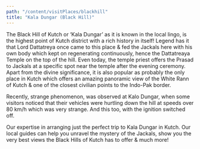 ```yaml
---
path: "/content/visitPlaces/blackhill"
title: "Kala Dungar (Black Hill)"
---
```


The Black Hill of Kutch or ‘Kala Dungar’ as it is known in the local lingo, is the highest point of Kutch district with a rich history in itself! Legend has it that Lord Dattatreya once came to this place & fed the Jackals here with his own body which kept on regenerating continuously, hence the Dattatreaya Temple on the top of the hill. Even today, the temple priest offers the Prasad to Jackals at a specific spot near the temple after the evening ceremony. Apart from the divine significance, it is also popular as probably the only place in Kutch which offers an amazing panoramic view of the White Rann of Kutch & one of the closest civilian points to the Indo-Pak border.

Recently, strange phenomenon, was observed at Kalo Dungar, when some visitors noticed that their vehicles were hurtling down the hill at speeds over 80 km/h which was very strange. And this too, with the ignition switched off.

Our expertise in arranging just the perfect trip to Kala Dungar in Kutch. Our local guides can help you unravel the mystery of the Jackals, show you the very best views the Black Hills of Kutch has to offer & much more!
